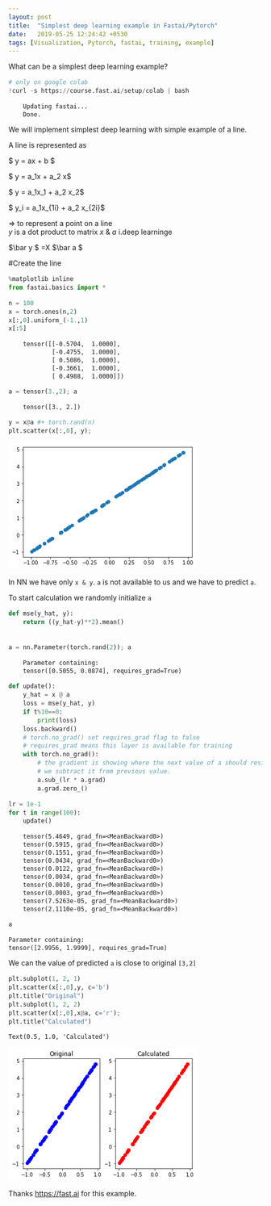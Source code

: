 ```yaml
---
layout: post
title:  "Simplest deep learning example in Fastai/Pytorch"
date:   2019-05-25 12:24:42 +0530
tags: [Visualization, Pytorch, fastai, training, example]
---
```



What can be a simplest deep learning example?


```python
# only on google colab
!curl -s https://course.fast.ai/setup/colab | bash
```
```console
    Updating fastai...
    Done.
```

We will implement simplest deep learning with simple example of a line.

A line is represented as 


$ y = ax + b $

$ y = a_1x + a_2 x$

$ y = a_1x_1 + a_2 x_2$

$ y_i = a_1x_{1i} + a_2 x_{2i}$



=> to represent a point on a line  
$y$ is a dot product to matrix $x$ & $a$ i.deep learninge

$\bar y $ =X $\bar a $ 

 
#Create the line


```python
%matplotlib inline
from fastai.basics import *
```


```python
n = 100
x = torch.ones(n,2) 
x[:,0].uniform_(-1.,1)
x[:5]
```



```console
    tensor([[-0.5704,  1.0000],
            [-0.4755,  1.0000],
            [ 0.5086,  1.0000],
            [-0.3661,  1.0000],
            [ 0.4988,  1.0000]])
```



```python
a = tensor(3.,2); a
```



```console
    tensor([3., 2.])
```



```python
y = x@a #+ torch.rand(n)
plt.scatter(x[:,0], y);
```


![png](/assets/images/2019-05-25/Simple_deep_learning_example_files/Simple_deep_learning_example_6_0.png)


In NN we have only `x & y`. `a` is not available to us and we have to predict `a`. 

To start calculation we randomly initialize `a`


```python
def mse(y_hat, y): 
    return ((y_hat-y)**2).mean()


a = nn.Parameter(torch.rand(2)); a

```



```console
    Parameter containing:
    tensor([0.5055, 0.0874], requires_grad=True)
```



```python
def update():
    y_hat = x @ a
    loss = mse(y_hat, y)
    if t%10==0:
        print(loss)
    loss.backward()
    # torch.no_grad() set requires_grad flag to false
    # requires_grad means this layer is available for training
    with torch.no_grad():
        # the gradient is showing where the next value of a should reside.
        # we subtract it from previous value.
        a.sub_(lr * a.grad) 
        a.grad.zero_()
```


```python
lr = 1e-1
for t in range(100):
    update()
```
```console
    tensor(5.4649, grad_fn=<MeanBackward0>)
    tensor(0.5915, grad_fn=<MeanBackward0>)
    tensor(0.1551, grad_fn=<MeanBackward0>)
    tensor(0.0434, grad_fn=<MeanBackward0>)
    tensor(0.0122, grad_fn=<MeanBackward0>)
    tensor(0.0034, grad_fn=<MeanBackward0>)
    tensor(0.0010, grad_fn=<MeanBackward0>)
    tensor(0.0003, grad_fn=<MeanBackward0>)
    tensor(7.5263e-05, grad_fn=<MeanBackward0>)
    tensor(2.1110e-05, grad_fn=<MeanBackward0>)
```


```python
a
```




    Parameter containing:
    tensor([2.9956, 1.9999], requires_grad=True)



We can the value of predicted `a` is close to original `[3,2]`


```python
plt.subplot(1, 2, 1)
plt.scatter(x[:,0],y, c='b')
plt.title("Original")
plt.subplot(1, 2, 2)
plt.scatter(x[:,0],x@a, c='r');
plt.title("Calculated")
```




    Text(0.5, 1.0, 'Calculated')




![png](/assets/images/2019-05-25/Simple_deep_learning_example_files/Simple_deep_learning_example_13_1.png)


Thanks https://fast.ai for this example.


```

```


```

```
